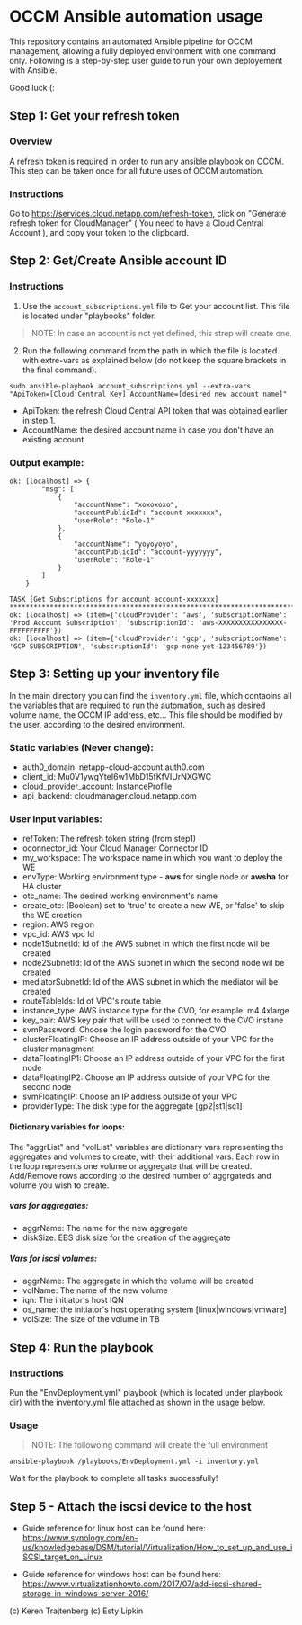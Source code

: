 # OCCM Ansible automation usage
This repository contains an automated Ansible pipeline for OCCM management, allowing a fully deployed environment with one command only.
Following is a step-by-step user guide to run your own deployement with Ansible.

Good luck (:
## Step 1: Get your refresh token
### Overview
A refresh token is required in order to run any ansible playbook on OCCM. 
This step can be taken once for all future uses of OCCM automation.
### Instructions
Go to https://services.cloud.netapp.com/refresh-token, click on "Generate refresh token for CloudManager" ( You need to have a Cloud Central Account ), and copy your token to the clipboard.
## Step 2: Get/Create Ansible account ID
### Instructions
1. Use the `account_subscriptions.yml` file to Get your account list. This file is located under "playbooks" folder.
> NOTE: In case an account is not yet defined, this strep will create one.
2. Run the following command from the path in which the file is located with extre-vars as explained below (do not keep the square brackets in the final command).
```
sudo ansible-playbook account_subscriptions.yml --extra-vars "ApiToken=[Cloud Central Key] AccountName=[desired new account name]"
```
+ ApiToken: the refresh Cloud Central API token that was obtained earlier in step 1.
+ AccountName: the desired account name in case you don't have an existing account

### Output example:
```
ok: [localhost] => {
        "msg": [
            {
                "accountName": "xoxoxoxo",
                "accountPublicId": "account-xxxxxxx",
                "userRole": "Role-1"
            },
            {
                "accountName": "yoyoyoyo",
                "accountPublicId": "account-yyyyyyy",
                "userRole": "Role-1"
            }
        ]
    }

TASK [Get Subscriptions for account account-xxxxxxx] **********************************************************************************************************
ok: [localhost] => (item={'cloudProvider': 'aws', 'subscriptionName': 'Prod Account Subscription', 'subscriptionId': 'aws-XXXXXXXXXXXXXXXX-FFFFFFFFFF'})
ok: [localhost] => (item={'cloudProvider': 'gcp', 'subscriptionName': 'GCP SUBSCRIPTION', 'subscriptionId': 'gcp-none-yet-123456789'})
```
## Step 3: Setting up your inventory file
In the main directory you can find the `inventory.yml` file, which contaoins all the variables that are required to run the automation, such as desired volume name, the OCCM IP address, etc...
This file should be modified by the user, according to the desired environment.
### Static variables (Never change):
+ auth0_domain: netapp-cloud-account.auth0.com
+ client_id: Mu0V1ywgYteI6w1MbD15fKfVIUrNXGWC
+ cloud_provider_account: InstanceProfile
+ api_backend: cloudmanager.cloud.netapp.com
### User input variables:
+ refToken: The refresh token string (from step1)
+ oconnector_id: Your Cloud Manager Connector ID
+ my_workspace: The workspace name in which you want to deploy the WE
+ envType: Working environment type - **aws** for single node or **awsha** for HA cluster
+ otc_name: The desired working environment's name
+ create_otc: (Boolean) set to 'true' to create a new WE, or 'false' to skip the WE creation
+ region: AWS region
+ vpc_id: AWS vpc Id
+ node1SubnetId: Id of the AWS subnet in which the first node wil be created
+ node2SubnetId: Id of the AWS subnet in which the second node wil be created
+ mediatorSubnetId: Id of the AWS subnet in which the mediator wil be created
+ routeTableIds: Id of VPC's route table
+ instance_type: AWS instance type for the CVO, for example: m4.4xlarge
+ key_pair: AWS key pair that will be used to connect to the CVO instane
+ svmPassword: Choose the login password for the CVO
+ clusterFloatingIP: Choose an IP address outside of your VPC for the cluster managment
+ dataFloatingIP1: Choose an IP address outside of your VPC for the first node
+ dataFloatingIP2: Choose an IP address outside of your VPC for the second node
+ svmFloatingIP: Choose an IP address outside of your VPC
+ providerType: The disk type for the aggregate [gp2|st1|sc1]

#### Dictionary variables for loops:
The "aggrList" and "volList" variables are dictionary vars representing the aggregates and volumes to create, with their additional vars. 
Each row in the loop represents one volume or aggregate that will be created.
Add/Remove rows according to the desired number of aggrgateds and volume you wish to create.

##### vars for aggregates:
+ aggrName: The name for the new aggregate
+ diskSize: EBS disk size for the creation of the aggregate

##### Vars for iscsi volumes:
+ aggrName: The aggregate in which the volume will be created
+ volName: The name of the new volume
+ iqn: The initiator's host IQN
+ os_name: the initiator's host operating system [linux|windows|vmware]
+ volSize: The size of the volume in TB

## Step 4: Run the playbook
### Instructions
Run the "EnvDeployment.yml" playbook (which is located under playbook dir) with the inventory.yml file attached as shown in the usage below. 

### Usage
>NOTE: The followoing command will create the full environment
```
ansible-playbook /playbooks/EnvDeployment.yml -i inventory.yml
```
Wait for the playbook to complete all tasks successfully!

## Step 5 - Attach the iscsi device to the host

+ Guide reference for linux host can be found here:
https://www.synology.com/en-us/knowledgebase/DSM/tutorial/Virtualization/How_to_set_up_and_use_iSCSI_target_on_Linux

+ Guide reference for windows host can be found here:
https://www.virtualizationhowto.com/2017/07/add-iscsi-shared-storage-in-windows-server-2016/

(c) Keren Trajtenberg (c) Esty Lipkin
